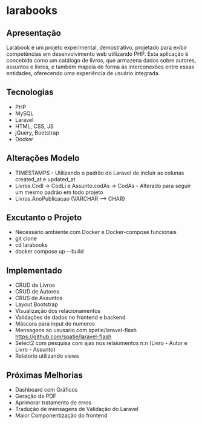 # larabooks

## Apresentação 
Larabook é um projeto experimental, demostrativo, projetado para exibir competências  em desenvolvimento web utilizando PHP. Esta aplicação é concebida como um catálogo de livros, que  armazena dados sobre autores, assuntos e livros, e também mapeia de forma as interconexões entre essas entidades, oferecendo uma experiência de usuário integrada.

## Tecnologias 
- PHP
- MySQL
- Laravel
- HTML, CSS, JS
- jQuery, Bootstrap
- Docker

## Alterações Modelo

- TIMESTAMPS - Utilizando o padrão do Laravel de incluir as colunas created_at e updated_at
-  Livros.Codl -> CodLi e Assunto.codAs -> CodAs - Alterado para seguir um mesmo padrão em todo projeto
- Livros.AnoPublicacao (VARCHAR --> CHAR)

## Excutanto o Projeto

- Necessário ambiente com Docker e Docker-compose funcionais
- git clone 
- cd larabooks
- docker compose up --build 

## Implementado

- CRUD de Livros
- CRUD de Autores
- CRUS de Assuntos
- Layout Bootstrap
- Visualização dos relacionamentos
- Validações de dados no frontend e backend
- Máscara para input de numeros
- Mensagens ao ususario com spatie/laravel-flash https://github.com/spatie/laravel-flash
- Select2 com pesquisa com ajax nos relaiomentos n:n (Livro - Autor e Livro - Assunto)
- Relatorio utilizando views


## Próximas Melhorias 

- Dashboard com Gráficos
- Geração de PDF
- Aprimorar tratamento de erros
- Tradução de mensagens de Validação do Laravel
- Maior Componentização do frontend

